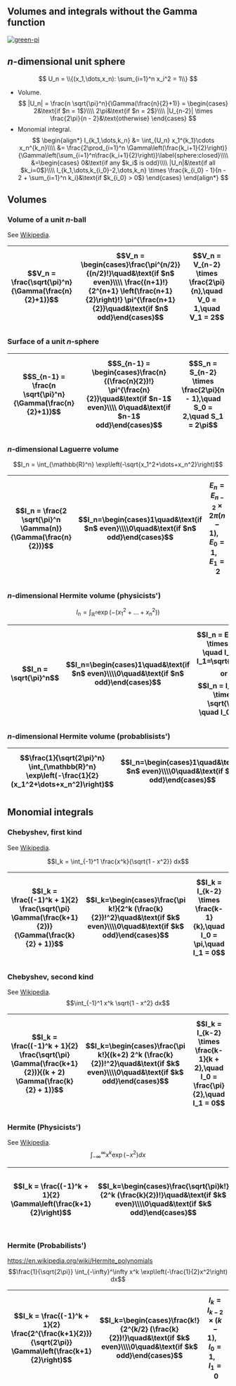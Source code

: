 ## Volumes and integrals without the Gamma function

[![green-pi](https://img.shields.io/badge/Rendered%20with-Green%20Pi-00d571?style=flat-square)](https://github.com/nschloe/green-pi?activate&inlineMath=$)


## _n_-dimensional unit sphere
$$
  U_n = \\{(x_1,\dots,x_n): \sum_{i=1}^n x_i^2 = 1\\}
$$

 * Volume.
 $$
  |U_n|
  = \frac{n \sqrt{\pi}^n}{\Gamma(\frac{n}{2}+1)}
  = \begin{cases}
    2&\text{if $n = 1$}\\\\
    2\pi&\text{if $n = 2$}\\\\
    |U_{n-2}| \times \frac{2\pi}{n - 2}&\text{otherwise}
  \end{cases}
  $$
  * Monomial integral.
  $$
  \begin{align*}
    I_{k_1,\dots,k_n}
    &= \int_{U_n} x_1^{k_1}\cdots x_n^{k_n}\\\\
    &= \frac{2\prod_{i=1}^n
      \Gamma\left(\frac{k_i+1}{2}\right)}{\Gamma\left(\sum_{i=1}^n\frac{k_i+1}{2}\right)}\label{sphere:closed}\\\\
    &=\begin{cases}
      0&\text{if any $k_i$ is odd}\\\\
      |U_n|&\text{if all $k_i=0$}\\\\
      I_{k_1,\dots,k_{i_0}-2,\dots,k_n} \times \frac{k_{i_0} - 1}{n - 2 + \sum_{i=1}^n k_i}&\text{if $k_{i_0} > 0$}
    \end{cases}
  \end{align*}
  $$

## Volumes

### Volume of a unit $n$-ball

See [Wikipedia](https://en.wikipedia.org/wiki/Volume_of_an_n-ball).

$$V_n = \frac{\sqrt{\pi}^n}{\Gamma(\frac{n}{2}+1)}$$ | $$V_n = \begin{cases}\frac{\pi^{n/2}}{(n/2)!}\quad&\text{if $n$ even}\\\\ \frac{(n+1)!}{2^{n+1} \left(\frac{n+1}{2}\right)!} \pi^{\frac{n+1}{2}}\quad&\text{if $n$ odd}\end{cases}$$| $$V_n = V_{n-2} \times \frac{2\pi}{n},\quad V_0 = 1,\quad V_1 = 2$$
|:-----------:|:-------------:|:-----------:|


### Surface of a unit $n$-sphere

$$S_{n-1} = \frac{n \sqrt{\pi}^n}{\Gamma(\frac{n}{2}+1)}$$ |$$S_{n-1} = \begin{cases}\frac{n}{(\frac{n}{2})!} \pi^{\frac{n}{2}}\quad&\text{if $n-1$ even}\\\\ 0\quad&\text{if $n-1$ odd}\end{cases}$$ | $$S_n = S_{n-2} \times \frac{2\pi}{n - 1},\quad S_0 = 2,\quad S_1 = 2\pi$$
|:-----------:|:-------------:|:-----------:|

### $n$-dimensional Laguerre volume

$$I_n = \int_{\mathbb{R}^n} \exp\left(-\sqrt{x_1^2+\dots+x_n^2}\right)$$

$$I_n = \frac{2 \sqrt{\pi}^n \Gamma(n)}{\Gamma(\frac{n}{2})}$$ |$$I_n=\begin{cases}1\quad&\text{if $n$ even}\\\\0\quad&\text{if $n$ odd}\end{cases}$$ | $$E_n = E_{n-2} \times 2\pi(n-1), \quad E_0=1, \quad E_1=2$$
|:-----------:|:-------------:|:-----------:|

### $n$-dimensional Hermite volume (physicists')
$$I_n = \int_{\mathbb{R}^n} \exp\left(-(x_1^2+\dots+x_n^2)\right)$$

$$I_n = \sqrt{\pi}^n$$ | $$I_n=\begin{cases}1\quad&\text{if $n$ even}\\\\0\quad&\text{if $n$ odd}\end{cases}$$| $$I_n = E_{n-2} \times \pi, \quad I_0=1, I_1=\sqrt{\pi}$$ or $$I_n = I_{n-1} \times \sqrt{\pi}, \quad I_0=1$$
|:-----------:|:-------------:|:-----------:|

### $n$-dimensional Hermite volume (probablisists')

$$\frac{1}{\sqrt{2\pi}^n} \int_{\mathbb{R}^n} \exp\left(-\frac{1}{2}(x_1^2+\dots+x_n^2)\right)$$ | $$I_n=\begin{cases}1\quad&\text{if $n$ even}\\\\0\quad&\text{if $n$ odd}\end{cases}$$ | $$E^{(2)}_n = 1$$ |
|:-----------:|:-------------:|:-----------:|


## Monomial integrals

### Chebyshev, first kind
See [Wikipedia](https://en.wikipedia.org/wiki/Chebyshev_polynomials).

$$I_k = \int_{-1}^1 \frac{x^k}{\sqrt{1 - x^2}} dx$$

$$I_k = \frac{(-1)^k + 1}{2} \frac{\sqrt{\pi} \Gamma(\frac{k+1}{2})}{\Gamma(\frac{k}{2} + 1)}$$ | $$I_k=\begin{cases}\frac{\pi k!}{2^k (\frac{k}{2})!^2}\quad&\text{if $k$ even}\\\\0\quad&\text{if $k$ odd}\end{cases}$$ | $$I_k = I_{k-2} \times \frac{k-1}{k},\quad I_0 = \pi,\quad I_1 = 0$$
|:-----------:|:-------------:|:-----------:|

### Chebyshev, second kind
See [Wikipedia](https://en.wikipedia.org/wiki/Chebyshev_polynomials).
$$\int_{-1}^1 x^k \sqrt{1 - x^2} dx$$

$$I_k = \frac{(-1)^k + 1}{2} \frac{\sqrt{\pi} \Gamma(\frac{k+1}{2})}{(k + 2) \Gamma(\frac{k}{2} + 1)}$$ |$$I_k=\begin{cases}\frac{\pi k!}{(k+2) 2^k (\frac{k}{2})!^2}\quad&\text{if $k$ even}\\\\0\quad&\text{if $k$ odd}\end{cases}$$| $$I_k = I_{k-2} \times \frac{k-1}{k + 2},\quad I_0 = \frac{\pi}{2},\quad I_1 = 0$$
|:-----------:|:-------------:|:-----------:|


### Hermite (Physicists')

See [Wikipedia](https://en.wikipedia.org/wiki/Hermite_polynomials).
$$\int_{-\infty}^\infty x^k \exp(-x^2) dx$$

$$I_k = \frac{(-1)^k + 1}{2} \Gamma\left(\frac{k+1}{2}\right)$$ | $$I_k=\begin{cases}\frac{\sqrt{\pi}k!}{2^k (\frac{k}{2})!}\quad&\text{if $k$ even}\\\\0\quad&\text{if $k$ odd}\end{cases}$$| $$I_k = I_{k-2} \times \frac{k-1}{2},\quad I_0 = \sqrt{\pi},\quad I_1 = 0$$
|:-----------:|:-------------:|:-----------:|

### Hermite (Probabilists')
https://en.wikipedia.org/wiki/Hermite_polynomials
$$\frac{1}{\sqrt{2\pi}} \int_{-\infty}^\infty x^k \exp\left(-\frac{1}{2}x^2\right) dx$$

$$I_k = \frac{(-1)^k + 1}{2} \frac{2^{\frac{k+1}{2}}}{\sqrt{2\pi}} \Gamma\left(\frac{k+1}{2}\right)$$ |$$I_k=\begin{cases}\frac{k!}{2^{k/2} (\frac{k}{2})!}\quad&\text{if $k$ even}\\\\0\quad&\text{if $k$ odd}\end{cases}$$| $$I_k = I_{k-2} \times (k-1),\quad I_0 = 1,\quad I_1 = 0$$
|:-----------:|:-------------:|:-----------:|
